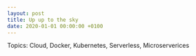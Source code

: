 ```yaml
---
layout: post
title: Up up to the sky
date: 2020-01-01 00:00:00 +0100
---
```


Topics: Cloud, Docker, Kubernetes, Serverless, Microserverices
